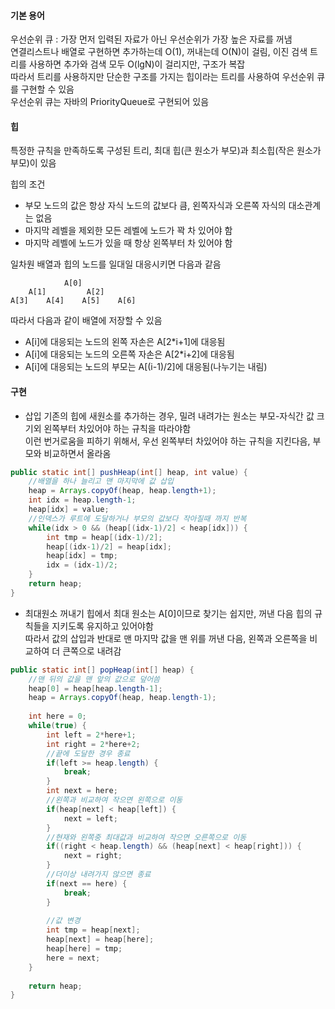 #### 기본 용어
우선순위 큐 : 가장 먼저 입력된 자료가 아닌 우선순위가 가장 높은 자료를 꺼냄<br>
연결리스트나 배열로 구현하면 추가하는데 O(1), 꺼내는데 O(N)이 걸림, 이진 검색 트리를 사용하면 추가와 검색 모두 O(lgN)이 걸리지만, 구조가 복잡<br>
따라서 트리를 사용하지만 단순한 구조를 가지는 힙이라는 트리를 사용하여 우선순위 큐를 구현할 수 있음<br>
우선순위 큐는 자바의 PriorityQueue로 구현되어 있음<br>

#### 힙
특정한 규칙을 만족하도록 구성된 트리, 최대 힙(큰 원소가 부모)과 최소힙(작은 원소가 부모)이 있음<br>

힙의 조건<br>
- 부모 노드의 값은 항상 자식 노드의 값보다 큼, 왼쪽자식과 오른쪽 자식의 대소관계는 없음
- 마지막 레벨을 제외한 모든 레벨에 노드가 꽉 차 있어야 함
- 마지막 레벨에 노드가 있을 때 항상 왼쪽부터 차 있어야 함

일차원 배열과 힙의 노드를 일대일 대응시키면 다음과 같음<br>

```
			A[0]
	A[1]	     A[2]
A[3]	A[4] 	A[5]	A[6]
```

따라서 다음과 같이 배열에 저장할 수 있음<br>
- A[i]에 대응되는 노드의 왼쪽 자손은 A[2*i+1]에 대응됨
- A[i]에 대응되는 노드의 오른쪽 자손은 A[2*i+2]에 대응됨
- A[i]에 대응되는 노드의 부모는 A[(i-1)/2]에 대응됨(나누기는 내림)

#### 구현
- 삽입
기존의 힙에 새원소를 추가하는 경우, 밀려 내려가는 원소는 부모-자식간 값 크기외 왼쪽부터 차있어야 하는 규칙을 따라야함<br>
이런 번거로움을 피하기 위해서, 우선 왼쪽부터 차있어야 하는 규칙을 지킨다음, 부모와 비교하면서 올라옴<br>

```java
public static int[] pushHeap(int[] heap, int value) {
	//배열을 하나 늘리고 맨 마지막에 값 삽입
	heap = Arrays.copyOf(heap, heap.length+1);
	int idx = heap.length-1; 
	heap[idx] = value;
	//인덱스가 루트에 도달하거나 부모의 값보다 작아질때 까지 반복
	while(idx > 0 && (heap[(idx-1)/2] < heap[idx])) {
		int tmp = heap[(idx-1)/2];
		heap[(idx-1)/2] = heap[idx];
		heap[idx] = tmp;
		idx = (idx-1)/2;
	}
	return heap;
}
```

- 최대원소 꺼내기
힙에서 최대 원소는 A[0]이므로 찾기는 쉽지만, 꺼낸 다음 힙의 규칙들을 지키도록 유지하고 있어야함<br>
따라서 값의 삽입과 반대로 맨 마지막 값을 맨 위를 꺼낸 다음, 왼쪽과 오른쪽을 비교하여 더 큰쪽으로 내려감<br>

```java
public static int[] popHeap(int[] heap) {
	//맨 뒤의 값을 맨 앞의 값으로 덮어씀
	heap[0] = heap[heap.length-1];
	heap = Arrays.copyOf(heap, heap.length-1);
	
	int here = 0;
	while(true) {
		int left = 2*here+1;
		int right = 2*here+2;
		//끝에 도달한 경우 종료
		if(left >= heap.length) {
			break;
		}
		int next = here;
		//왼쪽과 비교하여 작으면 왼쪽으로 이동
		if(heap[next] < heap[left]) {
			next = left;
		}
		//현재와 왼쪽중 최대값과 비교하여 작으면 오른쪽으로 이동
		if((right < heap.length) && (heap[next] < heap[right])) {
			next = right;
		}
		//더이상 내려가지 않으면 종료
		if(next == here) {
			break;
		}
		
		//값 변경
		int tmp = heap[next];
		heap[next] = heap[here];
		heap[here] = tmp;
		here = next;
	}
	
	return heap;
}
```   